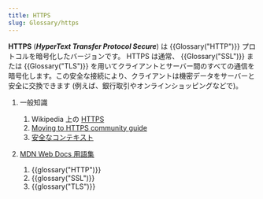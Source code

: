 ```yaml
---
title: HTTPS
slug: Glossary/https
---
```


**HTTPS** (**_HyperText Transfer Protocol Secure_**) は {{Glossary("HTTP")}} プロトコルを暗号化したバージョンです。 HTTPS は通常、 {{Glossary("SSL")}} または {{Glossary("TLS")}} を用いてクライアントとサーバー間のすべての通信を暗号化します。この安全な接続により、クライアントは機密データをサーバーと安全に交換できます (例えば、銀行取引やオンラインショッピングなどで)。

1. 一般知識

    1. Wikipedia 上の [HTTPS](https://ja.wikipedia.org/wiki/HTTPS)
    2. [Moving to HTTPS community guide](https://movingtohttps.com/)
    3. [安全なコンテキスト](/ja/docs/Web/Security/Secure_Contexts)

2. [MDN Web Docs 用語集](/ja/docs/Glossary)

    1. {{glossary("HTTP")}}
    2. {{glossary("SSL")}}
    3. {{glossary("TLS")}}
